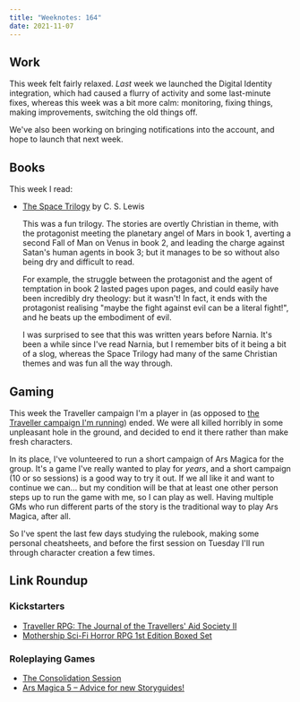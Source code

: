 ```yaml
---
title: "Weeknotes: 164"
date: 2021-11-07
---
```


## Work

This week felt fairly relaxed.  *Last* week we launched the Digital
Identity integration, which had caused a flurry of activity and some
last-minute fixes, whereas this week was a bit more calm: monitoring,
fixing things, making improvements, switching the old things off.

We've also been working on bringing notifications into the account,
and hope to launch that next week.


## Books

This week I read:

- [The Space Trilogy][] by C. S. Lewis

  This was a fun trilogy.  The stories are overtly Christian in theme,
  with the protagonist meeting the planetary angel of Mars in book 1,
  averting a second Fall of Man on Venus in book 2, and leading the
  charge against Satan's human agents in book 3; but it manages to be
  so without also being dry and difficult to read.

  For example, the struggle between the protagonist and the agent of
  temptation in book 2 lasted pages upon pages, and could easily have
  been incredibly dry theology: but it wasn't!  In fact, it ends with
  the protagonist realising "maybe the fight against evil can be a
  literal fight!", and he beats up the embodiment of evil.

  I was surprised to see that this was written years before Narnia.
  It's been a while since I've read Narnia, but I remember bits of it
  being a bit of a slog, whereas the Space Trilogy had many of the
  same Christian themes and was fun all the way through.

[The Space Trilogy]: https://en.wikipedia.org/wiki/The_Space_Trilogy


## Gaming

This week the Traveller campaign I'm a player in (as opposed to [the
Traveller campaign I'm running][]) ended.  We were all killed horribly
in some unpleasant hole in the ground, and decided to end it there
rather than make fresh characters.

In its place, I've volunteered to run a short campaign of Ars Magica
for the group.  It's a game I've really wanted to play for *years*,
and a short campaign (10 or so sessions) is a good way to try it out.
If we all like it and want to continue we can... but my condition will
be that at least one other person steps up to run the game with me, so
I can play as well.  Having multiple GMs who run different parts of
the story is the traditional way to play Ars Magica, after all.

So I've spent the last few days studying the rulebook, making some
personal cheatsheets, and before the first session on Tuesday I'll run
through character creation a few times.

[the Traveller campaign I'm running]: campaign-notes-2021-10-traveller.html


## Link Roundup

### Kickstarters

- [Traveller RPG: The Journal of the Travellers' Aid Society II](https://www.kickstarter.com/projects/1990654819/traveller-rpg-the-journal-of-the-travellers-aid-society-ii)
- [Mothership Sci-Fi Horror RPG 1st Edition Boxed Set](https://www.kickstarter.com/projects/gerdling/mothership-sci-fi-horror-rpg-1st-edition-boxed-set)

### Roleplaying Games

- [The Consolidation Session](http://monstersandmanuals.blogspot.com/2021/11/the-consolidation-session.html)
- [Ars Magica 5 – Advice for new Storyguides!](https://jerome23.wordpress.com/2009/10/28/running-ars-magica-advice-for-new-story-guides-part-one/)
